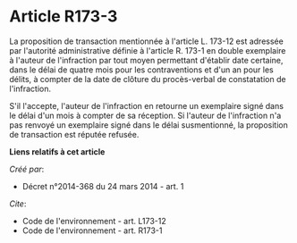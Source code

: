 # Article R173-3

La proposition de transaction mentionnée à l'article L. 173-12 est adressée par l'autorité administrative définie à l'article
R. 173-1 en double exemplaire à l'auteur de l'infraction par tout moyen permettant d'établir date certaine, dans le délai de
quatre mois pour les contraventions et d'un an pour les délits, à compter de la date de clôture du procès-verbal de
constatation de l'infraction.

S'il l'accepte, l'auteur de l'infraction en retourne un exemplaire signé dans le délai d'un mois à compter de sa réception.
Si l'auteur de l'infraction n'a pas renvoyé un exemplaire signé dans le délai susmentionné, la proposition de transaction est
réputée refusée.

**Liens relatifs à cet article**

_Créé par_:

  - Décret n°2014-368 du 24 mars 2014 - art. 1

_Cite_:

  - Code de l'environnement - art. L173-12
  - Code de l'environnement - art. R173-1
